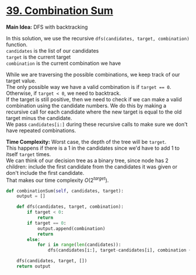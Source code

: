 # [39. Combination Sum](https://leetcode.com/problems/combination-sum)

**Main Idea:** DFS with backtracking

In this solution, we use the recursive `dfs(candidates, target, combination)` function.  
`candidates` is the list of our candidates  
`target` is the current target  
`combination` is the current combination we have

While we are traversing the possible combinations, we keep track of our target value.  
The only possible way we have a valid combination is if `target == 0`.  
Otherwise, if `target < 0`, we need to backtrack.  
If the target is still positive, then we need to check if we can make a valid combination using the candidate numbers. We do this by making a recursive call for each candidate where the new target is equal to the old target minus the candidate.  
We pass `candidates[i:]` during these recursive calls to make sure we don't have repeated combinations.

**Time Complexity:** Worst case, the depth of the tree will be `target`.  
This happens if there is a 1 in the candidates since we'd have to add 1 to itself `target` times.  
We can think of our decision tree as a binary tree, since node has 2 children: include the first candidate from the candidates it was given or don't include the first candidate.  
That makes our time complexity $O(2^{target})$.

```python
def combinationSum(self, candidates, target):
    output = []

    def dfs(candidates, target, combination):
        if target < 0:
            return
        if target == 0:
            output.append(combination)
            return
        else:
            for i in range(len(candidates)):
                dfs(candidates[i:], target-candidates[i], combination + [candidates[i]])

    dfs(candidates, target, [])
    return output
```
